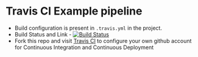 # Travis CI Example pipeline
- Build configuration is present in `.travis.yml` in the project.
- Build Status and Link - [![Build Status](https://travis-ci.org/TechPrimers/travis-ci-example.svg?branch=master)](https://travis-ci.org/TechPrimers/travis-ci-example)
- Fork this repo and visit [Travis CI](https://travis-ci.org) to configure your own github account for Continuous Integration and Continuous Deployment

